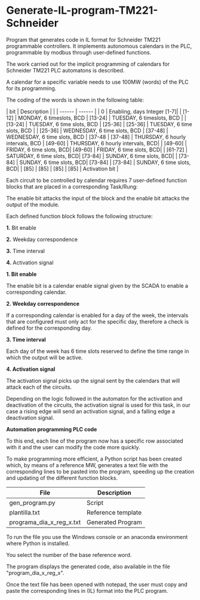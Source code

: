 # Generate-IL-program-TM221-Schneider
Program that generates code in IL format for Schneider TM221 programmable controllers.  It implements autonomous calendars in the PLC, programmable by modbus through user-defined functions.

The work carried out for the implicit programming of calendars for Schneider TM221 PLC automatons is described.

A calendar for a specific variable needs to use 100MW (words) of the PLC for its programming.

The coding of the words is shown in the following table:

| bit | Description | |
| ------ | ------ |
| 0 | Enabling, days Integer [1-7]|
| [1-12] | MONDAY, 6 timeslots, BCD | [13-24] | TUESDAY, 6 timeslots, BCD |
| [13-24] | TUESDAY, 6 time slots, BCD | [25-36] | [25-36] | TUESDAY, 6 time slots, BCD |
| [25-36] | WEDNESDAY, 6 time slots, BCD | [37-48] | WEDNESDAY, 6 time slots, BCD | [37-48
| [37-48] | THURSDAY, 6 hourly intervals, BCD | [49-60] | THURSDAY, 6 hourly intervals, BCD|
| [49-60] | FRIDAY, 6 time slots, BCD| [49-60] | FRIDAY, 6 time slots, BCD|
| [61-72] | SATURDAY, 6 time slots, BCD| [73-84] | SUNDAY, 6 time slots, BCD|
| [73-84] | SUNDAY, 6 time slots, BCD| [73-84] | [73-84] | SUNDAY, 6 time slots, BCD|
| [85] | [85] | [85] | [85] | Activation bit |

Each circuit to be controlled by calendar requires 7 user-defined function blocks that are placed in a corresponding Task/Rung:

The enable bit attacks the input of the block and the enable bit attacks the output of the module.

Each defined function block follows the following structure:

**1.** Bit enable

**2.** Weekday correspondence

**3.** Time interval 

**4.** Activation signal 

**1. Bit enable**

The enable bit is a calendar enable signal given by the SCADA to enable a corresponding calendar.

**2. Weekday correspondence**

If a corresponding calendar is enabled for a day of the week, the intervals that are configured must only act for the specific day, therefore a check is defined for the corresponding day.

**3. Time interval**

Each day of the week has 6 time slots reserved to define the time range in which the output will be active.

**4. Activation signal**

The activation signal picks up the signal sent by the calendars that will attack each of the circuits.

Depending on the logic followed in the automaton for the activation and deactivation of the circuits, the activation signal is used for this task, in our case a rising edge will send an activation signal, and a falling edge a deactivation signal.

**Automation programming PLC code**

To this end, each line of the program now has a specific row associated with it and the user can modify the code more quickly.

To make programming more efficient, a Python script has been created which, by means of a reference MW, generates a text file with the corresponding lines to be pasted into the program, speeding up the creation and updating of the different function blocks.

| File | Description |
| ------ | ------ |
| gen_program.py | Script |
| plantilla.txt | Reference template |
| programa_dia_x_reg_x.txt | Generated Program |

To run the file you use the Windows console or an anaconda environment where Python is installed.

You select the number of the base reference word.

The program displays the generated code, also available in the file "program_dia_x_reg_x".

Once the text file has been opened with notepad, the user must copy and paste the corresponding lines in (IL) format into the PLC program.
